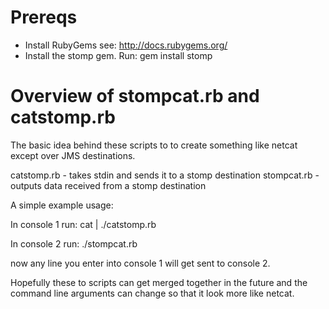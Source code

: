 Prereqs
=======

- Install RubyGems see: http://docs.rubygems.org/
- Install the stomp gem.  Run: gem install stomp

Overview of stompcat.rb and catstomp.rb 
==========================================

The basic idea behind these scripts to to create something like netcat except over JMS
destinations.

catstomp.rb - takes stdin and sends it to a stomp destination
stompcat.rb - outputs data received from a stomp destination

A simple example usage:

In console 1 run:
cat | ./catstomp.rb

In console 2 run:
./stompcat.rb

now any line you enter into console 1 will get sent to console 2.

Hopefully these to scripts can get merged together in the future and the command line
arguments can change so that it look more like netcat.
